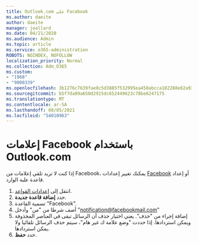 ```yaml
---
title: Outlook.com على Facebook
ms.author: daeite
author: daeite
manager: joallard
ms.date: 04/21/2020
ms.audience: Admin
ms.topic: article
ms.service: o365-administration
ROBOTS: NOINDEX, NOFOLLOW
localization_priority: Normal
ms.collection: Adm_O365
ms.custom:
- "1968"
- "9000339"
ms.openlocfilehash: 3b1276c7639fae8c5d3885f532995ea458abcca102288e82a9324a2f5d4bcfee
ms.sourcegitcommit: b5f7da89a650d2915dc652449623c78be6247175
ms.translationtype: MT
ms.contentlocale: ar-SA
ms.lasthandoff: 08/05/2021
ms.locfileid: "54010963"
---
```

# <a name="facebook-notifications-using-outlookcom"></a>إعلامات Facebook باستخدام Outlook.com

إذا كنت لا تريد تلقي إعلامات من Facebook، يمكنك تغيير إعدادات [Facebook](https://aka.ms/facebook-notifications-settings) أو إعداد قاعدة علبة الوارد.

1. انتقل إلى [إعدادات القواعد](https://outlook.live.com/mail/options/mail/rules/inboxRules).
1. حدد **إضافة قاعدة جديدة**.
1. تسمية القاعدة "Facebook".
1. أضف شرطا من "من" وأدخل "notification@facebookmail.com"
1. إضافة إجراء من "حذف". يعني اختيار حذف أن الرسائل تبقى في العناصر المحذوفة ويمكن استردادها. إذا حددت "وضع علامة ك غير هام"، سيتم حذف الرسائل تلقائيا ولا يمكن استردادها.
1. حدد **حفظ**.